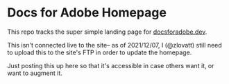 # Docs for Adobe Homepage

This repo tracks the super simple landing page for [docsforadobe.dev](https://docsforadobe.dev).

This isn't connected live to the site– as of 2021/12/07, I (@zlovatt) still need to upload this to the site's FTP in order to update the homepage.

Just posting this up here so that it's accessible in case others want it, or want to augment it.
